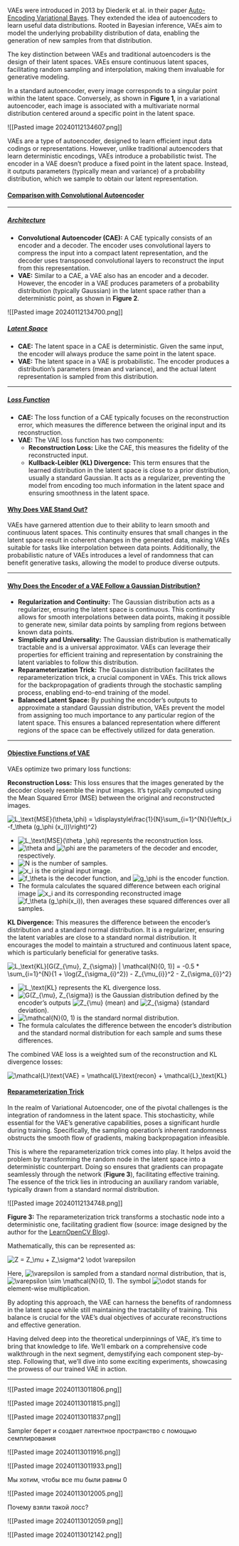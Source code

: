 VAEs were introduced in 2013 by Diederik et al. in their paper [Auto-Encoding Variational Bayes](https://arxiv.org/abs/1312.6114). They extended the idea of autoencoders to learn useful data distributions. Rooted in Bayesian inference, VAEs aim to model the underlying probability distribution of data, enabling the generation of new samples from that distribution.

The key distinction between VAEs and traditional autoencoders is the design of their latent spaces. VAEs ensure continuous latent spaces, facilitating random sampling and interpolation, making them invaluable for generative modeling.

In a standard autoencoder, every image corresponds to a singular point within the latent space. Conversely, as shown in **Figure 1**, in a variational autoencoder, each image is associated with a multivariate normal distribution centered around a specific point in the latent space.

![[Pasted image 20240112134607.png]]

VAEs are a type of autoencoder, designed to learn efficient input data codings or representations. However, unlike traditional autoencoders that learn deterministic encodings, VAEs introduce a probabilistic twist. The encoder in a VAE doesn’t produce a fixed point in the latent space. Instead, it outputs parameters (typically mean and variance) of a probability distribution, which we sample to obtain our latent representation.
#### [**Comparison with Convolutional Autoencoder**](https://pyimagesearch.com/2023/10/02/a-deep-dive-into-variational-autoencoders-with-pytorch/#TOC-h4Comparison)

---

##### [**Architecture**](https://pyimagesearch.com/2023/10/02/a-deep-dive-into-variational-autoencoders-with-pytorch/#TOC-h5Architecture)

- **Convolutional Autoencoder (CAE):** A CAE typically consists of an encoder and a decoder. The encoder uses convolutional layers to compress the input into a compact latent representation, and the decoder uses transposed convolutional layers to reconstruct the input from this representation.
- **VAE:** Similar to a CAE, a VAE also has an encoder and a decoder. However, the encoder in a VAE produces parameters of a probability distribution (typically Gaussian) in the latent space rather than a deterministic point, as shown in **Figure 2**.

![[Pasted image 20240112134700.png]]
##### [**Latent Space**](https://pyimagesearch.com/2023/10/02/a-deep-dive-into-variational-autoencoders-with-pytorch/#TOC-h5LatentSpace)

- **CAE:** The latent space in a CAE is deterministic. Given the same input, the encoder will always produce the same point in the latent space.
- **VAE:** The latent space in a VAE is probabilistic. The encoder produces a distribution’s parameters (mean and variance), and the actual latent representation is sampled from this distribution.

---

##### [**Loss Function**](https://pyimagesearch.com/2023/10/02/a-deep-dive-into-variational-autoencoders-with-pytorch/#TOC-h5LossFunction)

- **CAE:** The loss function of a CAE typically focuses on the reconstruction error, which measures the difference between the original input and its reconstruction.
- **VAE:** The VAE loss function has two components:
    - **Reconstruction Loss:** Like the CAE, this measures the fidelity of the reconstructed input.
    - **Kullback-Leibler (KL) Divergence:** This term ensures that the learned distribution in the latent space is close to a prior distribution, usually a standard Gaussian. It acts as a regularizer, preventing the model from encoding too much information in the latent space and ensuring smoothness in the latent space.
#### [**Why Does VAE Stand Out?**](https://pyimagesearch.com/2023/10/02/a-deep-dive-into-variational-autoencoders-with-pytorch/#TOC-h4StandOut)

VAEs have garnered attention due to their ability to learn smooth and continuous latent spaces. This continuity ensures that small changes in the latent space result in coherent changes in the generated data, making VAEs suitable for tasks like interpolation between data points. Additionally, the probabilistic nature of VAEs introduces a level of randomness that can benefit generative tasks, allowing the model to produce diverse outputs.

---

#### [**Why Does the Encoder of a VAE Follow a Gaussian Distribution?**](https://pyimagesearch.com/2023/10/02/a-deep-dive-into-variational-autoencoders-with-pytorch/#TOC-h4Gaussian)

- **Regularization and Continuity:** The Gaussian distribution acts as a regularizer, ensuring the latent space is continuous. This continuity allows for smooth interpolations between data points, making it possible to generate new, similar data points by sampling from regions between known data points.
- **Simplicity and Universality:** The Gaussian distribution is mathematically tractable and is a universal approximator. VAEs can leverage their properties for efficient training and representation by constraining the latent variables to follow this distribution.
- **Reparameterization Trick:** The Gaussian distribution facilitates the reparameterization trick, a crucial component in VAEs. This trick allows for the backpropagation of gradients through the stochastic sampling process, enabling end-to-end training of the model.
- **Balanced Latent Space:** By pushing the encoder’s outputs to approximate a standard Gaussian distribution, VAEs prevent the model from assigning too much importance to any particular region of the latent space. This ensures a balanced representation where different regions of the space can be effectively utilized for data generation.

---

#### [**Objective Functions of VAE**](https://pyimagesearch.com/2023/10/02/a-deep-dive-into-variational-autoencoders-with-pytorch/#TOC-h4ObjectiveFunctions)

VAEs optimize two primary loss functions:

**Reconstruction Loss:** This loss ensures that the images generated by the decoder closely resemble the input images. It’s typically computed using the Mean Squared Error (MSE) between the original and reconstructed images.

![L_\text{MSE}(\theta,\phi) = \displaystyle\frac{1}{N}\sum_{i=1}^{N}{\left(x_i -f_\theta (g_\phi (x_i))\right)^2}](https://b2633864.smushcdn.com/2633864/wp-content/latex/67d/67d7e6c31558343cdc040c66ad345fdf-ffffff-000000-0.png?size=266x49&lossy=2&strip=1&webp=1 "L_\text{MSE}(\theta,\phi) = \displaystyle\frac{1}{N}\sum_{i=1}^{N}{\left(x_i -f_\theta (g_\phi (x_i))\right)^2}")

- ![L_\text{MSE}(\theta ,\phi)](https://b2633864.smushcdn.com/2633864/wp-content/latex/818/818f98a590dbf69596d717dbbc5149b8-ffffff-000000-0.png?size=74x18&lossy=2&strip=1&webp=1 "L_\text{MSE}(\theta ,\phi)") represents the reconstruction loss.
- ![\theta](https://b2633864.smushcdn.com/2633864/wp-content/latex/255/2554a2bb846cffd697389e5dc8912759-ffffff-000000-0.png?size=8x11&lossy=2&strip=1&webp=1 "\theta") and ![\phi](https://b2633864.smushcdn.com/2633864/wp-content/latex/1ed/1ed346930917426bc46d41e22cc525ec-ffffff-000000-0.png?size=10x14&lossy=2&strip=1&webp=1 "\phi") are the parameters of the decoder and encoder, respectively.
- ![N](https://b2633864.smushcdn.com/2633864/wp-content/latex/8d9/8d9c307cb7f3c4a32822a51922d1ceaa-ffffff-000000-0.png?size=15x11&lossy=2&strip=1&webp=1 "N") is the number of samples.
- ![x_i](https://b2633864.smushcdn.com/2633864/wp-content/latex/1ba/1ba8aaab47179b3d3e24b0ccea9f4e30-ffffff-000000-0.png?size=13x10&lossy=2&strip=1&webp=1 "x_i") is the original input image.
- ![f_\theta](https://b2633864.smushcdn.com/2633864/wp-content/latex/f95/f95dbc5e6ca7517c76671b7b2f72474f-ffffff-000000-0.png?size=14x14&lossy=2&strip=1&webp=1 "f_\theta") is the decoder function, and ![g_\phi](https://b2633864.smushcdn.com/2633864/wp-content/latex/1a6/1a6317a7865929248bc6b1e3e0469bde-ffffff-000000-0.png?size=15x12&lossy=2&strip=1&webp=1 "g_\phi") is the encoder function.
- The formula calculates the squared difference between each original image ![x_i](https://b2633864.smushcdn.com/2633864/wp-content/latex/1ba/1ba8aaab47179b3d3e24b0ccea9f4e30-ffffff-000000-0.png?size=13x10&lossy=2&strip=1&webp=1 "x_i") and its corresponding reconstructed image ![f_\theta (g_\phi(x_i))](https://b2633864.smushcdn.com/2633864/wp-content/latex/7cf/7cf5d85e6a6f949b63da203c387a4fd9-ffffff-000000-0.png?size=68x19&lossy=2&strip=1&webp=1 "f_\theta (g_\phi(x_i))"), then averages these squared differences over all samples.

**KL Divergence:** This measures the difference between the encoder’s distribution and a standard normal distribution. It is a regularizer, ensuring the latent variables are close to a standard normal distribution. It encourages the model to maintain a structured and continuous latent space, which is particularly beneficial for generative tasks.

![L_\text{KL}[G(Z_{\mu}, Z_{\sigma})  |  \mathcal{N}(0, 1)] = -0.5 * \sum_{i=1}^{N}{1 + \log(Z_{\sigma_{i}^2}) - Z_{\mu_{i}}^2 -  Z_{\sigma_{i}}^2}](https://b2633864.smushcdn.com/2633864/wp-content/latex/4e0/4e060015dd5a90a210fac12cd6c9157b-ffffff-000000-0.png?size=448x24&lossy=2&strip=1&webp=1 "L_\text{KL}[G(Z_{\mu}, Z_{\sigma})  |  \mathcal{N}(0, 1)] = -0.5 * \sum_{i=1}^{N}{1 + \log(Z_{\sigma_{i}^2}) - Z_{\mu_{i}}^2 -  Z_{\sigma_{i}}^2}")

- ![L_\text{KL}](https://b2633864.smushcdn.com/2633864/wp-content/latex/1f1/1f150fbeb1728057a59d67d1aa0f9176-ffffff-000000-0.png?size=27x15&lossy=2&strip=1&webp=1 "L_\text{KL}") represents the KL divergence loss.
- ![G(Z_{\mu}, Z_{\sigma})](https://b2633864.smushcdn.com/2633864/wp-content/latex/f18/f189de5c0abefcdb20d60add2b74420e-ffffff-000000-0.png?size=69x19&lossy=2&strip=1&webp=1 "G(Z_{\mu}, Z_{\sigma})") is the Gaussian distribution defined by the encoder’s outputs ![Z_{\mu}](https://b2633864.smushcdn.com/2633864/wp-content/latex/3c3/3c3992a836dc10f16083f526c13b7f79-ffffff-000000-0.png?size=18x16&lossy=2&strip=1&webp=1 "Z_{\mu}") (mean) and ![Z_{\sigma}](https://b2633864.smushcdn.com/2633864/wp-content/latex/2e1/2e100224cae81152659641f4b9082080-ffffff-000000-0.png?size=18x14&lossy=2&strip=1&webp=1 "Z_{\sigma}") (standard deviation).
- ![\mathcal{N}(0, 1)](https://b2633864.smushcdn.com/2633864/wp-content/latex/3b3/3b3f99a5588e1cd0c235b04edc563f25-ffffff-000000-0.png?size=52x18&lossy=2&strip=1&webp=1 "\mathcal{N}(0, 1)") is the standard normal distribution.
- The formula calculates the difference between the encoder’s distribution and the standard normal distribution for each sample and sums these differences.

The combined VAE loss is a weighted sum of the reconstruction and KL divergence losses:

![\mathcal{L}_\text{VAE} = \mathcal{L}_\text{recon} + \mathcal{L}_\text{KL}](https://b2633864.smushcdn.com/2633864/wp-content/latex/331/3318c9bd2bc57d6b6777d1343bfaafb2-ffffff-000000-0.png?size=145x16&lossy=2&strip=1&webp=1 "\mathcal{L}_\text{VAE} = \mathcal{L}_\text{recon} + \mathcal{L}_\text{KL}")
#### [**Reparameterization Trick**](https://pyimagesearch.com/2023/10/02/a-deep-dive-into-variational-autoencoders-with-pytorch/#TOC-h4Reparameterization)

In the realm of Variational Autoencoder, one of the pivotal challenges is the integration of randomness in the latent space. This stochasticity, while essential for the VAE’s generative capabilities, poses a significant hurdle during training. Specifically, the sampling operation’s inherent randomness obstructs the smooth flow of gradients, making backpropagation infeasible.

This is where the reparameterization trick comes into play. It helps avoid the problem by transforming the random node in the latent space into a deterministic counterpart. Doing so ensures that gradients can propagate seamlessly through the network (**Figure 3**), facilitating effective training. The essence of the trick lies in introducing an auxiliary random variable, typically drawn from a standard normal distribution.

![[Pasted image 20240112134748.png]]

**Figure 3:** The reparameterization trick transforms a stochastic node into a deterministic one, facilitating gradient flow (source: image designed by the author for the [LearnOpenCV Blog](https://learnopencv.com/wp-content/uploads/2020/11/reparam-vae-2048x959.jpg)).

Mathematically, this can be represented as:

![Z = Z_\mu + Z_\sigma^2 \odot \varepsilon](https://b2633864.smushcdn.com/2633864/wp-content/latex/52d/52d342b2d22e73d7f2204133a35cc40b-ffffff-000000-0.png?size=120x19&lossy=2&strip=1&webp=1 "Z = Z_\mu + Z_\sigma^2 \odot \varepsilon")

Here, ![\varepsilon](https://b2633864.smushcdn.com/2633864/wp-content/latex/f8b/f8b1c5a729a09649c275fca88976d8dd-ffffff-000000-0.png?size=8x7&lossy=2&strip=1&webp=1 "\varepsilon") is sampled from a standard normal distribution, that is, ![\varepsilon \sim \mathcal{N}(0, 1)](https://b2633864.smushcdn.com/2633864/wp-content/latex/be3/be3f6fb4d31886a209ebafdc65802c1c-ffffff-000000-0.png?size=81x18&lossy=2&strip=1&webp=1 "\varepsilon \sim \mathcal{N}(0, 1)"). The symbol ![\odot](https://b2633864.smushcdn.com/2633864/wp-content/latex/319/319d584a4a5166ee6c51f4b8348856ea-ffffff-000000-0.png?size=11x12&lossy=2&strip=1&webp=1 "\odot") stands for element-wise multiplication.

By adopting this approach, the VAE can harness the benefits of randomness in the latent space while still maintaining the tractability of training. This balance is crucial for the VAE’s dual objectives of accurate reconstructions and effective generation.

Having delved deep into the theoretical underpinnings of VAE, it’s time to bring that knowledge to life. We’ll embark on a comprehensive code walkthrough in the next segment, demystifying each component step-by-step. Following that, we’ll dive into some exciting experiments, showcasing the prowess of our trained VAE in action.

------------------------------

![[Pasted image 20240113011806.png]]

![[Pasted image 20240113011815.png]]

![[Pasted image 20240113011837.png]]

Sampler берет и создает латентное пространство с помощью семплирования

![[Pasted image 20240113011916.png]]

![[Pasted image 20240113011933.png]]

Мы хотим, чтобы все mu были равны 0

![[Pasted image 20240113012005.png]]

Почему взяли такой лосс?

![[Pasted image 20240113012059.png]]

![[Pasted image 20240113012142.png]]

